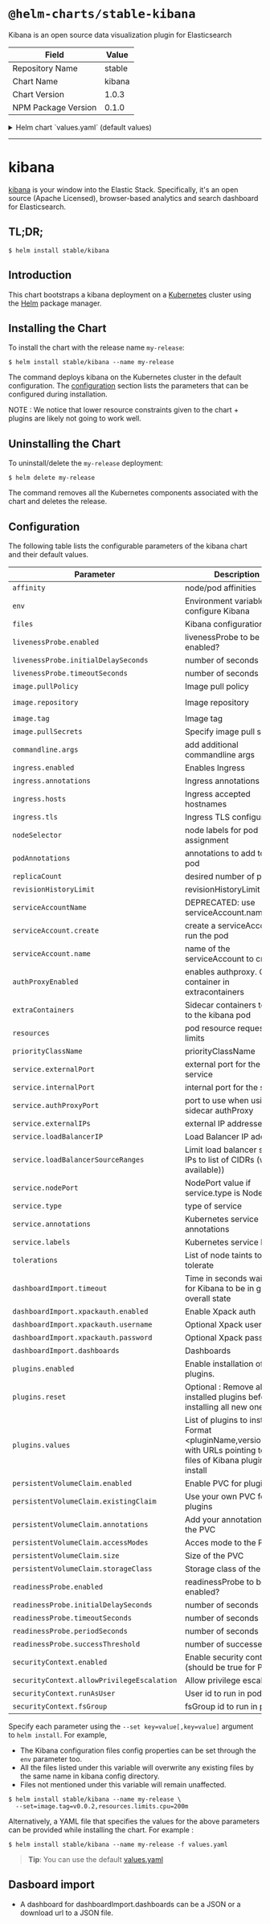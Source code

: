 # `@helm-charts/stable-kibana`

Kibana is an open source data visualization plugin for Elasticsearch

| Field               | Value  |
| ------------------- | ------ |
| Repository Name     | stable |
| Chart Name          | kibana |
| Chart Version       | 1.0.3  |
| NPM Package Version | 0.1.0  |

<details>

<summary>Helm chart `values.yaml` (default values)</summary>

```yaml
image:
  repository: 'docker.elastic.co/kibana/kibana-oss'
  tag: '6.5.3'
  pullPolicy: 'IfNotPresent'

commandline:
  args: []

env:
  {}
  # All Kibana configuration options are adjustable via env vars.
  # To adjust a config option to an env var uppercase + replace `.` with `_`
  # Ref: https://www.elastic.co/guide/en/kibana/current/settings.html
  #
  # ELASTICSEARCH_URL: http://elasticsearch-client:9200
  # SERVER_PORT: 5601
  # LOGGING_VERBOSE: "true"
  # SERVER_DEFAULTROUTE: "/app/kibana"

files:
  kibana.yml:
    ## Default Kibana configuration from kibana-docker.
    server.name: kibana
    server.host: '0'
    elasticsearch.url: http://elasticsearch:9200

    ## Custom config properties below
    ## Ref: https://www.elastic.co/guide/en/kibana/current/settings.html
    # server.port: 5601
    # logging.verbose: "true"
    # server.defaultRoute: "/app/kibana"

service:
  type: ClusterIP
  externalPort: 443
  internalPort: 5601
  # authProxyPort: 5602 To be used with authProxyEnabled and a proxy extraContainer
  ## External IP addresses of service
  ## Default: nil
  ##
  # externalIPs:
  # - 192.168.0.1
  #
  ## LoadBalancer IP if service.type is LoadBalancer
  ## Default: nil
  ##
  # loadBalancerIP: 10.2.2.2
  annotations:
    {}
    # Annotation example: setup ssl with aws cert when service.type is LoadBalancer
    # service.beta.kubernetes.io/aws-load-balancer-ssl-cert: arn:aws:acm:us-east-1:EXAMPLE_CERT
  labels:
    {}
    ## Label example: show service URL in `kubectl cluster-info`
    # kubernetes.io/cluster-service: "true"
  ## Limit load balancer source ips to list of CIDRs (where available)
  # loadBalancerSourceRanges: []

ingress:
  enabled: false
  # hosts:
  # - kibana.localhost.localdomain
  # - localhost.localdomain/kibana
  # annotations:
  #   kubernetes.io/ingress.class: nginx
  #   kubernetes.io/tls-acme: "true"
  # tls:
  # - secretName: chart-example-tls
  #   hosts:
  #     - chart-example.local

serviceAccount:
  # Specifies whether a service account should be created
  create: false
  # The name of the service account to use.
  # If not set and create is true, a name is generated using the fullname template
  # If set and create is false, the service account must be existing
  name:

livenessProbe:
  enabled: false
  initialDelaySeconds: 30
  timeoutSeconds: 10

readinessProbe:
  enabled: false
  initialDelaySeconds: 30
  timeoutSeconds: 10
  periodSeconds: 10
  successThreshold: 5

# Enable an authproxy. Specify container in extraContainers
authProxyEnabled: false

extraContainers: |
# - name: proxy
#   image: quay.io/gambol99/keycloak-proxy:latest
#   args:
#     - --resource=uri=/*
#     - --discovery-url=https://discovery-url
#     - --client-id=client
#     - --client-secret=secret
#     - --listen=0.0.0.0:5602
#     - --upstream-url=http://127.0.0.1:5601
#   ports:
#     - name: web
#       containerPort: 9090
resources:
  {}
  # limits:
  #   cpu: 100m
  #   memory: 300Mi
  # requests:
  #   cpu: 100m
  #   memory: 300Mi

priorityClassName: ''

# Affinity for pod assignment
# Ref: https://kubernetes.io/docs/concepts/configuration/assign-pod-node/#affinity-and-anti-affinity
# affinity: {}

# Tolerations for pod assignment
# Ref: https://kubernetes.io/docs/concepts/configuration/taint-and-toleration/
tolerations: []

# Node labels for pod assignment
# Ref: https://kubernetes.io/docs/user-guide/node-selection/
nodeSelector: {}

podAnnotations: {}
replicaCount: 1
revisionHistoryLimit: 3

# To export a dashboard from a running Kibana 6.3.x use:
# curl --user <username>:<password> -XGET https://kibana.yourdomain.com:5601/api/kibana/dashboards/export?dashboard=<some-dashboard-uuid> > my-dashboard.json
# A dashboard is defined by a name and a string with the json payload or the download url
dashboardImport:
  timeout: 60
  xpackauth:
    enabled: false
    username: myuser
    password: mypass
  dashboards:
    {}
    # k8s: https://raw.githubusercontent.com/monotek/kibana-dashboards/master/k8s-fluentd-elasticsearch.json

# List of plugins to install using initContainer
# NOTE : We notice that lower resource constraints given to the chart + plugins are likely not going to work well.
plugins:
  # set to true to enable plugins installation
  enabled: false
  # set to true to remove all kibana plugins before installation
  reset: false
  # Use <plugin_name,version,url> to add/upgrade plugin
  values:
    # - elastalert-kibana-plugin,1.0.1,https://github.com/bitsensor/elastalert-kibana-plugin/releases/download/1.0.1/elastalert-kibana-plugin-1.0.1-6.4.2.zip
    # - logtrail,0.1.30,https://github.com/sivasamyk/logtrail/releases/download/v0.1.30/logtrail-6.4.2-0.1.30.zip
    # - other_plugin

persistentVolumeClaim:
  # set to true to use pvc
  enabled: false
  # set to true to use you own pvc
  existingClaim: false
  annotations: {}

  accessModes:
    - ReadWriteOnce
  size: '5Gi'
  ## If defined, storageClassName: <storageClass>
  ## If set to "-", storageClassName: "", which disables dynamic provisioning
  ## If undefined (the default) or set to null, no storageClassName spec is
  ##   set, choosing the default provisioner.  (gp2 on AWS, standard on
  ##   GKE, AWS & OpenStack)
  ##
  # storageClass: "-"

# default security context
securityContext:
  enabled: false
  allowPrivilegeEscalation: false
  runAsUser: 1000
  fsGroup: 2000
```

</details>

---

# kibana

[kibana](https://github.com/elastic/kibana) is your window into the Elastic Stack. Specifically, it's an open source (Apache Licensed), browser-based analytics and search dashboard for Elasticsearch.

## TL;DR;

```console
$ helm install stable/kibana
```

## Introduction

This chart bootstraps a kibana deployment on a [Kubernetes](http://kubernetes.io) cluster using the [Helm](https://helm.sh) package manager.

## Installing the Chart

To install the chart with the release name `my-release`:

```console
$ helm install stable/kibana --name my-release
```

The command deploys kibana on the Kubernetes cluster in the default configuration. The [configuration](#configuration) section lists the parameters that can be configured during installation.

NOTE : We notice that lower resource constraints given to the chart + plugins are likely not going to work well.

## Uninstalling the Chart

To uninstall/delete the `my-release` deployment:

```console
$ helm delete my-release
```

The command removes all the Kubernetes components associated with the chart and deletes the release.

## Configuration

The following table lists the configurable parameters of the kibana chart and their default values.

| Parameter                                  | Description                                                                                                              | Default                               |
| ------------------------------------------ | ------------------------------------------------------------------------------------------------------------------------ | ------------------------------------- |
| `affinity`                                 | node/pod affinities                                                                                                      | None                                  |
| `env`                                      | Environment variables to configure Kibana                                                                                | `{}`                                  |
| `files`                                    | Kibana configuration files                                                                                               | None                                  |
| `livenessProbe.enabled`                    | livenessProbe to be enabled?                                                                                             | `false`                               |
| `livenessProbe.initialDelaySeconds`        | number of seconds                                                                                                        | 30                                    |
| `livenessProbe.timeoutSeconds`             | number of seconds                                                                                                        | 10                                    |
| `image.pullPolicy`                         | Image pull policy                                                                                                        | `IfNotPresent`                        |
| `image.repository`                         | Image repository                                                                                                         | `docker.elastic.co/kibana/kibana-oss` |
| `image.tag`                                | Image tag                                                                                                                | `6.5.3`                               |
| `image.pullSecrets`                        | Specify image pull secrets                                                                                               | `nil`                                 |
| `commandline.args`                         | add additional commandline args                                                                                          | `nil`                                 |
| `ingress.enabled`                          | Enables Ingress                                                                                                          | `false`                               |
| `ingress.annotations`                      | Ingress annotations                                                                                                      | None:                                 |
| `ingress.hosts`                            | Ingress accepted hostnames                                                                                               | None:                                 |
| `ingress.tls`                              | Ingress TLS configuration                                                                                                | None:                                 |
| `nodeSelector`                             | node labels for pod assignment                                                                                           | `{}`                                  |
| `podAnnotations`                           | annotations to add to each pod                                                                                           | `{}`                                  |
| `replicaCount`                             | desired number of pods                                                                                                   | `1`                                   |
| `revisionHistoryLimit`                     | revisionHistoryLimit                                                                                                     | `3`                                   |
| `serviceAccountName`                       | DEPRECATED: use serviceAccount.name                                                                                      | `nil`                                 |
| `serviceAccount.create`                    | create a serviceAccount to run the pod                                                                                   | `false`                               |
| `serviceAccount.name`                      | name of the serviceAccount to create                                                                                     | `kibana.fullname`                     |
| `authProxyEnabled`                         | enables authproxy. Create container in extracontainers                                                                   | `false`                               |
| `extraContainers`                          | Sidecar containers to add to the kibana pod                                                                              | `{}`                                  |
| `resources`                                | pod resource requests & limits                                                                                           | `{}`                                  |
| `priorityClassName`                        | priorityClassName                                                                                                        | `nil`                                 |
| `service.externalPort`                     | external port for the service                                                                                            | `443`                                 |
| `service.internalPort`                     | internal port for the service                                                                                            | `4180`                                |
| `service.authProxyPort`                    | port to use when using sidecar authProxy                                                                                 | None:                                 |
| `service.externalIPs`                      | external IP addresses                                                                                                    | None:                                 |
| `service.loadBalancerIP`                   | Load Balancer IP address                                                                                                 | None:                                 |
| `service.loadBalancerSourceRanges`         | Limit load balancer source IPs to list of CIDRs (where available))                                                       | `[]`                                  |
| `service.nodePort`                         | NodePort value if service.type is NodePort                                                                               | None:                                 |
| `service.type`                             | type of service                                                                                                          | `ClusterIP`                           |
| `service.annotations`                      | Kubernetes service annotations                                                                                           | None:                                 |
| `service.labels`                           | Kubernetes service labels                                                                                                | None:                                 |
| `tolerations`                              | List of node taints to tolerate                                                                                          | `[]`                                  |
| `dashboardImport.timeout`                  | Time in seconds waiting for Kibana to be in green overall state                                                          | `60`                                  |
| `dashboardImport.xpackauth.enabled`        | Enable Xpack auth                                                                                                        | `false`                               |
| `dashboardImport.xpackauth.username`       | Optional Xpack username                                                                                                  | `myuser`                              |
| `dashboardImport.xpackauth.password`       | Optional Xpack password                                                                                                  | `mypass`                              |
| `dashboardImport.dashboards`               | Dashboards                                                                                                               | `{}`                                  |
| `plugins.enabled`                          | Enable installation of plugins.                                                                                          | `false`                               |
| `plugins.reset`                            | Optional : Remove all installed plugins before installing all new ones                                                   | `false`                               |
| `plugins.values`                           | List of plugins to install. Format <pluginName,version,URL> with URLs pointing to zip files of Kibana plugins to install | None:                                 |
| `persistentVolumeClaim.enabled`            | Enable PVC for plugins                                                                                                   | `false`                               |
| `persistentVolumeClaim.existingClaim`      | Use your own PVC for plugins                                                                                             | `false`                               |
| `persistentVolumeClaim.annotations`        | Add your annotations for the PVC                                                                                         | `{}`                                  |
| `persistentVolumeClaim.accessModes`        | Acces mode to the PVC                                                                                                    | `ReadWriteOnce`                       |
| `persistentVolumeClaim.size`               | Size of the PVC                                                                                                          | `5Gi`                                 |
| `persistentVolumeClaim.storageClass`       | Storage class of the PVC                                                                                                 | None:                                 |
| `readinessProbe.enabled`                   | readinessProbe to be enabled?                                                                                            | `false`                               |
| `readinessProbe.initialDelaySeconds`       | number of seconds                                                                                                        | 30                                    |
| `readinessProbe.timeoutSeconds`            | number of seconds                                                                                                        | 10                                    |
| `readinessProbe.periodSeconds`             | number of seconds                                                                                                        | 10                                    |
| `readinessProbe.successThreshold`          | number of successes                                                                                                      | 5                                     |
| `securityContext.enabled`                  | Enable security context (should be true for PVC)                                                                         | `false`                               |
| `securityContext.allowPrivilegeEscalation` | Allow privilege escalation                                                                                               | `false`                               |
| `securityContext.runAsUser`                | User id to run in pods                                                                                                   | `1000`                                |
| `securityContext.fsGroup`                  | fsGroup id to run in pods                                                                                                | `2000`                                |

Specify each parameter using the `--set key=value[,key=value]` argument to `helm install`. For example,

- The Kibana configuration files config properties can be set through the `env` parameter too.
- All the files listed under this variable will overwrite any existing files by the same name in kibana config directory.
- Files not mentioned under this variable will remain unaffected.

```console
$ helm install stable/kibana --name my-release \
  --set=image.tag=v0.0.2,resources.limits.cpu=200m
```

Alternatively, a YAML file that specifies the values for the above parameters can be provided while installing the chart. For example :

```console
$ helm install stable/kibana --name my-release -f values.yaml
```

> **Tip**: You can use the default [values.yaml](values.yaml)

## Dasboard import

- A dashboard for dashboardImport.dashboards can be a JSON or a download url to a JSON file.
